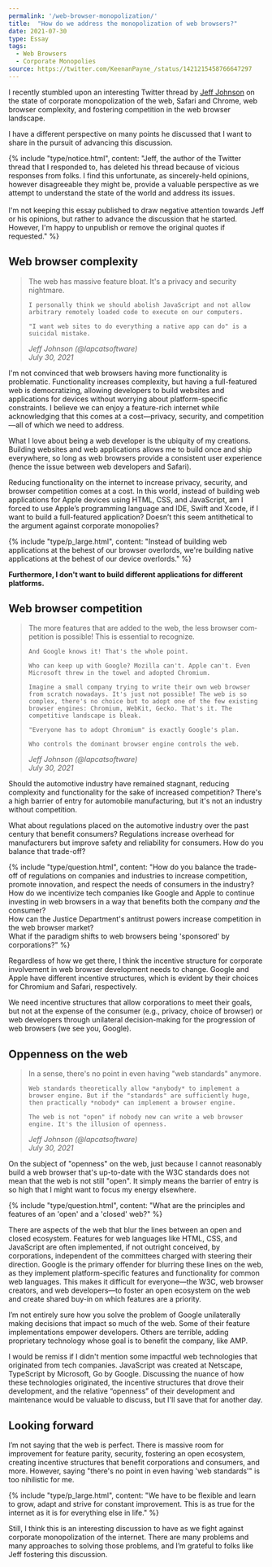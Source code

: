 ```yaml
---
permalink: '/web-browser-monopolization/'
title:  "How do we address the monopolization of web browsers?"
date: 2021-07-30
type: Essay
tags:
  - Web Browsers
  - Corporate Monopolies
source: https://twitter.com/KeenanPayne_/status/1421215458766647297
---
```


I recently stumbled upon an interesting Twitter thread by [Jeff Johnson](https://twitter.com/lapcatsoftware) on the state of corporate monopolization of the web, Safari and Chrome, web browser complexity, and fostering competition in the web browser landscape.

I have a different perspective on many points he discussed that I want to share in the pursuit of advancing this discussion. 

{% include "type/notice.html", content: "Jeff, the author of the Twitter thread that I responded to, has deleted his thread because of vicious responses from folks. I find this unfortunate, as sincerely-held opinions, however disagreeable they might be, provide a valuable perspective as we attempt to understand the state of the world and address its issues.<br><br>I'm not keeping this essay published to draw negative attention towards Jeff or his opinions, but rather to advance the discussion that he started. However, I'm happy to unpublish or remove the original quotes if requested." %}

## Web browser complexity

<blockquote class="tweet" data-dnt="true">
  <p lang="en" dir="ltr">
    The web has massive feature bloat. It's a privacy and security nightmare.

    I personally think we should abolish JavaScript and not allow arbitrary remotely loaded code to execute on our computers.

    "I want web sites to do everything a native app can do" is a suicidal mistake.
  </p> 
  
  <cite>Jeff Johnson (@lapcatsoftware)<br>July 30, 2021</cite>
</blockquote>

I'm not convinced that web browsers having more functionality is problematic. Functionality increases complexity, but having a full-featured web is democratizing, allowing developers to build websites and applications for devices without worrying about platform-specific constraints. I believe we can enjoy a feature-rich internet while acknowledging that this comes at a cost—privacy, security, and competition—all of which we need to address. 

What I love about being a web developer is the ubiquity of my creations. Building websites and web applications allows me to build once and ship everywhere, so long as web browsers provide a consistent user experience (hence the issue between web developers and Safari).

Reducing functionality on the internet to increase privacy, security, and browser competition comes at a cost. In this world, instead of building web applications for Apple devices using HTML, CSS, and JavaScript, am I forced to use Apple’s programming language and IDE, Swift and Xcode, if I want to build a full-featured application? Doesn’t this seem antithetical to the argument against corporate monopolies?

{% include "type/p_large.html", content: "Instead of building web applications at the behest of our browser overlords, we're building native applications at the behest of our device overlords." %}

**Furthermore, I don't want to build different applications for different platforms.**

## Web browser competition

<blockquote class="tweet" data-dnt="true">
  <p lang="en" dir="ltr">
    The more features that are added to the web, the less browser competition is possible! This is essential to recognize.

    And Google knows it! That's the whole point.

    Who can keep up with Google? Mozilla can't. Apple can't. Even Microsoft threw in the towel and adopted Chromium.

    Imagine a small company trying to write their own web browser from scratch nowadays. It's just not possible! The web is so complex, there's no choice but to adopt one of the few existing browser engines: Chromium, WebKit, Gecko. That's it. The competitive landscape is bleak.

    "Everyone has to adopt Chromium" is exactly Google's plan.
    
    Who controls the dominant browser engine controls the web.
  </p>

  <cite>Jeff Johnson (@lapcatsoftware)<br>July 30, 2021</cite>
</blockquote>

Should the automotive industry have remained stagnant, reducing complexity and functionality for the sake of increased competition? There's a high barrier of entry for automobile manufacturing, but it's not an industry without competition.

What about regulations placed on the automotive industry over the past century that benefit consumers? Regulations increase overhead for manufacturers but improve safety and reliability for consumers. How do you balance that trade-off? 

{% include "type/question.html", content: "How do you balance the trade-off of regulations on companies and industries to increase competition, promote innovation, and respect the needs of consumers in the industry?<br>How do we incentivize tech companies like Google and Apple to continue investing in web browsers in a way that benefits both the company <em>and</em> the consumer?<br>How can the Justice Department's antitrust powers increase competition in the web browser market?<br>What if the paradigm shifts to web browsers being 'sponsored' by corporations?" %}

Regardless of how we get there, I think the incentive structure for corporate involvement in web browser development needs to change. Google and Apple have different incentive structures, which is evident by their choices for Chromium and Safari, respectively. 

We need incentive structures that allow corporations to meet their goals, but not at the expense of the consumer (e.g., privacy, choice of browser) or web developers through unilateral decision-making for the progression of web browsers (we see you, Google).

## Oppenness on the web

<blockquote class="tweet" data-dnt="true">
  <p lang="en" dir="ltr">
    In a sense, there's no point in even having "web standards" anymore.

    Web standards theoretically allow *anybody* to implement a browser engine. But if the "standards" are sufficiently huge, then practically *nobody* can implement a browser engine.
    
    The web is not "open" if nobody new can write a web browser engine. It's the illusion of openness.
  </p> 
  
  <cite>Jeff Johnson (@lapcatsoftware)<br>July 30, 2021</cite>
</blockquote>

On the subject of "openness" on the web, just because I cannot reasonably build a web browser that's up-to-date with the W3C standards does not mean that the web is not still "open". It simply means the barrier of entry is so high that I might want to focus my energy elsewhere. 

{% include "type/question.html", content: "What are the principles and features of an 'open' and a 'closed' web?" %}

There are aspects of the web that blur the lines between an open and closed ecosystem. Features for web languages like HTML, CSS, and JavaScript are often implemented, if not outright conceived, by corporations, independent of the committees charged with steering their direction. Google is the primary offender for blurring these lines on the web, as they implement platform-specific features and functionality for common web languages. This makes it difficult for everyone—the W3C, web browser creators, and web developers—to foster an open ecosystem on the web and create shared buy-in on which features are a priority.

I’m not entirely sure how you solve the problem of Google unilaterally making decisions that impact so much of the web. Some of their feature implementations empower developers. Others are terrible, adding proprietary technology whose goal is to benefit the company, like AMP.

I would be remiss if I didn't mention some impactful web technologies that originated from tech companies. JavaScript was created at Netscape, TypeScript by Microsoft, Go by Google. Discussing the nuance of how these technologies originated, the incentive structures that drove their development, and the relative “openness” of their development and maintenance would be valuable to discuss, but I'll save that for another day.

## Looking forward

I’m not saying that the web is perfect. There is massive room for improvement for feature parity, security, fostering an open ecosystem, creating incentive structures that benefit corporations and consumers, and more. However, saying "there's no point in even having 'web standards'" is too nihilistic for me.

{% include "type/p_large.html", content: "We have to be flexible and learn to grow, adapt and strive for constant improvement. This is as true for the internet as it is for everything else in life." %}

Still, I think this is an interesting discussion to have as we fight against corporate monopolization of the internet. There are many problems and many approaches to solving those problems, and I’m grateful to folks like Jeff fostering this discussion.

